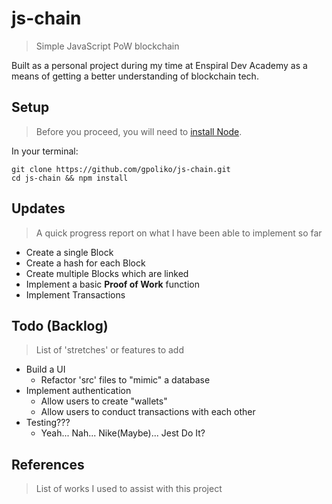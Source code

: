 # js-chain
> Simple JavaScript PoW blockchain

Built as a personal project during my time at Enspiral Dev Academy as a means of getting a better understanding of blockchain tech.


## Setup
> Before you proceed, you will need to [install Node](https://nodejs.org/en/download/package-manager/).

In your terminal:
```
git clone https://github.com/gpoliko/js-chain.git
cd js-chain && npm install
``` 

## Updates
> A quick progress report on what I have been able to implement so far
- Create a single Block
- Create a hash for each Block
- Create multiple Blocks which are linked
- Implement a basic **Proof of Work** function
- Implement Transactions

## Todo (Backlog)
> List of 'stretches' or features to add
- Build a UI
    - Refactor 'src' files to "mimic" a database
- Implement authentication
    - Allow users to create "wallets"
    - Allow users to conduct transactions with each other
- Testing???
    - Yeah... Nah... Nike(Maybe)... Jest Do It?

## References
> List of works I used to assist with this project



